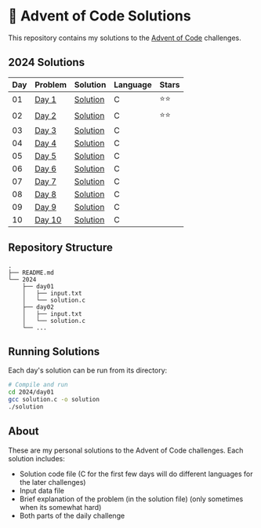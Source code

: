 # 🎄 Advent of Code Solutions

This repository contains my solutions to the [Advent of Code](https://adventofcode.com/) challenges.

## 2024 Solutions

| Day | Problem | Solution | Language | Stars |
|-----|---------|----------|----------|-------|
| 01 | [Day 1](https://adventofcode.com/2024/day/1) | [Solution](./2024/day01/solution.c) | C | ⭐⭐ |
| 02 | [Day 2](https://adventofcode.com/2024/day/2) | [Solution](./2024/day02/solution.c) | C | ⭐⭐ |
| 03 | [Day 3](https://adventofcode.com/2024/day/3) | [Solution](./2024/day03/solution.c) | C |  |
| 04 | [Day 4](https://adventofcode.com/2024/day/4) | [Solution](./2024/day04/solution.c) | C |  |
| 05 | [Day 5](https://adventofcode.com/2024/day/5) | [Solution](./2024/day05/solution.c) | C |  |
| 06 | [Day 6](https://adventofcode.com/2024/day/6) | [Solution](./2024/day06/solution.c) | C |  |
| 07 | [Day 7](https://adventofcode.com/2024/day/7) | [Solution](./2024/day07/solution.c) | C |  |
| 08 | [Day 8](https://adventofcode.com/2024/day/8) | [Solution](./2024/day08/solution.c) | C |  |
| 09 | [Day 9](https://adventofcode.com/2024/day/9) | [Solution](./2024/day09/solution.c) | C |  |
| 10 | [Day 10](https://adventofcode.com/2024/day/10) | [Solution](./2024/day10/solution.c) | C |  |
<!-- Add more days as you complete them -->

## Repository Structure
```
.
├── README.md
└── 2024
    ├── day01
    │   ├── input.txt
    │   └── solution.c
    ├── day02
    │   ├── input.txt
    │   └── solution.c
    └── ...
```

## Running Solutions

Each day's solution can be run from its directory:

```bash
# Compile and run
cd 2024/day01
gcc solution.c -o solution
./solution
```

## About
These are my personal solutions to the Advent of Code challenges. Each solution includes:
- Solution code file (C for the first few days will do different languages for the later challenges)
- Input data file
- Brief explanation of the problem (in the solution file) (only sometimes when its somewhat hard) 
- Both parts of the daily challenge
